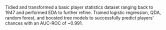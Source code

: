Tidied and transformed a basic player statistics dataset ranging back to 1947 and performed EDA to further refine. Trained logistic regression, QDA, random forest, and boosted tree models to successfully predict players’ chances with an AUC-ROC of ~0.991.

